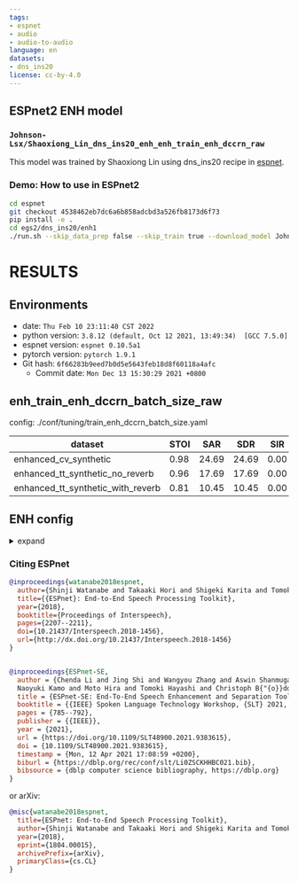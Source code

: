 ```yaml
---
tags:
- espnet
- audio
- audio-to-audio
language: en
datasets:
- dns_ins20
license: cc-by-4.0
---
```


## ESPnet2 ENH model 

### `Johnson-Lsx/Shaoxiong_Lin_dns_ins20_enh_enh_train_enh_dccrn_raw`

This model was trained by Shaoxiong Lin using dns_ins20 recipe in [espnet](https://github.com/espnet/espnet/).

### Demo: How to use in ESPnet2

```bash
cd espnet
git checkout 4538462eb7dc6a6b858adcbd3a526fb8173d6f73
pip install -e .
cd egs2/dns_ins20/enh1
./run.sh --skip_data_prep false --skip_train true --download_model Johnson-Lsx/Shaoxiong_Lin_dns_ins20_enh_enh_train_enh_dccrn_raw
```

<!-- Generated by ./scripts/utils/show_enh_score.sh -->
# RESULTS
## Environments
- date: `Thu Feb 10 23:11:40 CST 2022`
- python version: `3.8.12 (default, Oct 12 2021, 13:49:34)  [GCC 7.5.0]`
- espnet version: `espnet 0.10.5a1`
- pytorch version: `pytorch 1.9.1`
- Git hash: `6f66283b9eed7b0d5e5643feb18d8f60118a4afc`
  - Commit date: `Mon Dec 13 15:30:29 2021 +0800`


## enh_train_enh_dccrn_batch_size_raw

config: ./conf/tuning/train_enh_dccrn_batch_size.yaml

|dataset|STOI|SAR|SDR|SIR|
|---|---|---|---|---|
|enhanced_cv_synthetic|0.98|24.69|24.69|0.00|
|enhanced_tt_synthetic_no_reverb|0.96|17.69|17.69|0.00|
|enhanced_tt_synthetic_with_reverb|0.81|10.45|10.45|0.00|

## ENH config

<details><summary>expand</summary>

```
config: ./conf/tuning/train_enh_dccrn_batch_size.yaml
print_config: false
log_level: INFO
dry_run: false
iterator_type: chunk
output_dir: exp/enh_train_enh_dccrn_batch_size_raw
ngpu: 1
seed: 0
num_workers: 4
num_att_plot: 3
dist_backend: nccl
dist_init_method: env://
dist_world_size: 4
dist_rank: 0
local_rank: 0
dist_master_addr: localhost
dist_master_port: 46366
dist_launcher: null
multiprocessing_distributed: true
unused_parameters: false
sharded_ddp: false
cudnn_enabled: true
cudnn_benchmark: false
cudnn_deterministic: true
collect_stats: false
write_collected_feats: false
max_epoch: 100
patience: 10
val_scheduler_criterion:
- valid
- loss
early_stopping_criterion:
- valid
- loss
- min
best_model_criterion:
-   - valid
    - si_snr
    - max
-   - valid
    - loss
    - min
keep_nbest_models: 1
nbest_averaging_interval: 0
grad_clip: 5.0
grad_clip_type: 2.0
grad_noise: false
accum_grad: 1
no_forward_run: false
resume: true
train_dtype: float32
use_amp: false
log_interval: null
use_tensorboard: true
use_wandb: false
wandb_project: null
wandb_id: null
wandb_entity: null
wandb_name: null
wandb_model_log_interval: -1
detect_anomaly: false
pretrain_path: null
init_param: []
ignore_init_mismatch: false
freeze_param: []
num_iters_per_epoch: null
batch_size: 32
valid_batch_size: null
batch_bins: 1000000
valid_batch_bins: null
train_shape_file:
- exp/enh_stats_16k/train/speech_mix_shape
- exp/enh_stats_16k/train/speech_ref1_shape
- exp/enh_stats_16k/train/noise_ref1_shape
valid_shape_file:
- exp/enh_stats_16k/valid/speech_mix_shape
- exp/enh_stats_16k/valid/speech_ref1_shape
- exp/enh_stats_16k/valid/noise_ref1_shape
batch_type: folded
valid_batch_type: null
fold_length:
- 80000
- 80000
- 80000
sort_in_batch: descending
sort_batch: descending
multiple_iterator: false
chunk_length: 64000
chunk_shift_ratio: 0.5
num_cache_chunks: 1024
train_data_path_and_name_and_type:
-   - dump/raw/tr_synthetic/wav.scp
    - speech_mix
    - sound
-   - dump/raw/tr_synthetic/spk1.scp
    - speech_ref1
    - sound
-   - dump/raw/tr_synthetic/noise1.scp
    - noise_ref1
    - sound
valid_data_path_and_name_and_type:
-   - dump/raw/cv_synthetic/wav.scp
    - speech_mix
    - sound
-   - dump/raw/cv_synthetic/spk1.scp
    - speech_ref1
    - sound
-   - dump/raw/cv_synthetic/noise1.scp
    - noise_ref1
    - sound
allow_variable_data_keys: false
max_cache_size: 0.0
max_cache_fd: 32
valid_max_cache_size: null
optim: adam
optim_conf:
    lr: 0.001
    eps: 1.0e-08
    weight_decay: 1.0e-07
scheduler: reducelronplateau
scheduler_conf:
    mode: min
    factor: 0.7
    patience: 1
init: null
model_conf:
    loss_type: si_snr
criterions: 
  # The first criterion
  - name: si_snr 
    conf:
      eps: 1.0e-7
    # the wrapper for the current criterion
    # for single-talker case, we simplely use fixed_order wrapper
    wrapper: fixed_order
    wrapper_conf:
      weight: 1.0
use_preprocessor: false
encoder: stft
encoder_conf:
    n_fft: 512
    win_length: 400
    hop_length: 100
separator: dccrn
separator_conf: {}
decoder: stft
decoder_conf:
    n_fft: 512
    win_length: 400
    hop_length: 100
required:
- output_dir
version: 0.10.5a1
distributed: true
```

</details>



### Citing ESPnet

```BibTex
@inproceedings{watanabe2018espnet,
  author={Shinji Watanabe and Takaaki Hori and Shigeki Karita and Tomoki Hayashi and Jiro Nishitoba and Yuya Unno and Nelson Yalta and Jahn Heymann and Matthew Wiesner and Nanxin Chen and Adithya Renduchintala and Tsubasa Ochiai},
  title={{ESPnet}: End-to-End Speech Processing Toolkit},
  year={2018},
  booktitle={Proceedings of Interspeech},
  pages={2207--2211},
  doi={10.21437/Interspeech.2018-1456},
  url={http://dx.doi.org/10.21437/Interspeech.2018-1456}
}


@inproceedings{ESPnet-SE,
  author = {Chenda Li and Jing Shi and Wangyou Zhang and Aswin Shanmugam Subramanian and Xuankai Chang and 
  Naoyuki Kamo and Moto Hira and Tomoki Hayashi and Christoph B{"{o}}ddeker and Zhuo Chen and Shinji Watanabe},
  title = {ESPnet-SE: End-To-End Speech Enhancement and Separation Toolkit Designed for {ASR} Integration},
  booktitle = {{IEEE} Spoken Language Technology Workshop, {SLT} 2021, Shenzhen, China, January 19-22, 2021},
  pages = {785--792},
  publisher = {{IEEE}},
  year = {2021},
  url = {https://doi.org/10.1109/SLT48900.2021.9383615},
  doi = {10.1109/SLT48900.2021.9383615},
  timestamp = {Mon, 12 Apr 2021 17:08:59 +0200},
  biburl = {https://dblp.org/rec/conf/slt/Li0ZSCKHHBC021.bib},
  bibsource = {dblp computer science bibliography, https://dblp.org}
}


```

or arXiv:

```bibtex
@misc{watanabe2018espnet,
  title={ESPnet: End-to-End Speech Processing Toolkit}, 
  author={Shinji Watanabe and Takaaki Hori and Shigeki Karita and Tomoki Hayashi and Jiro Nishitoba and Yuya Unno and Nelson Yalta and Jahn Heymann and Matthew Wiesner and Nanxin Chen and Adithya Renduchintala and Tsubasa Ochiai},
  year={2018},
  eprint={1804.00015},
  archivePrefix={arXiv},
  primaryClass={cs.CL}
}
```

